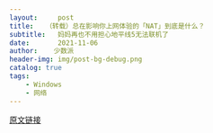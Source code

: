 ```yaml
---
layout:     post
title:   （转载）总在影响你上网体验的「NAT」到底是什么？
subtitle:   妈妈再也不用担心地平线5无法联机了
date:       2021-11-06
author:    少数派
header-img: img/post-bg-debug.png
catalog: true
tags:
    - Windows
    - 网络
---
```


<a href="https://mp.weixin.qq.com/s/JKtcod77CgO7prTpV_grOw" target="_blank">原文链接</a>

